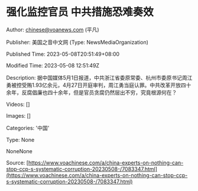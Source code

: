 # 强化监控官员 中共措施恐难奏效

Author: chinese@voanews.com (平凡)

Publisher: 美国之音中文网 (Type: NewsMediaOrganization)

Published Time: 2023-05-08T20:51:49+08:00

Modified Time: 2023-05-08 12:51:49Z

Description: 据中国媒体5月1日报道，中共浙江省委原常委、杭州市委原书记周江勇被控受贿1.93亿余元，4月27日开庭审判，周江勇当庭认罪。中共改革开放四十余年，反腐倡廉也四十余年，但是官员贪腐仍然层出不穷，究竟根源何在？

Videos: []

Images: []

Categories: '中国'

Type: None

<!--METADATA-->

NoneNone

Source: [https://www.voachinese.com/a/china-experts-on-nothing-can-stop-ccp-s-systematic-corruption-20230508-/7083347.html](https://www.voachinese.com/a/china-experts-on-nothing-can-stop-ccp-s-systematic-corruption-20230508-/7083347.html)